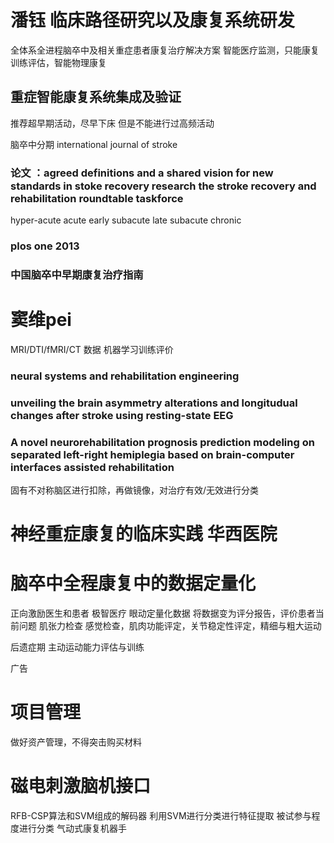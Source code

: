 # 潘钰 临床路径研究以及康复系统研发
全体系全进程脑卒中及相关重症患者康复治疗解决方案
智能医疗监测，只能康复训练评估，智能物理康复
## 重症智能康复系统集成及验证
推荐超早期活动，尽早下床
但是不能进行过高频活动

脑卒中分期
international journal of stroke
### 论文 ：agreed definitions and a shared vision for new standards in stoke recovery research the stroke recovery and rehabilitation roundtable taskforce
hyper-acute
acute
early subacute
late subacute
chronic
### plos one 2013
### 中国脑卒中早期康复治疗指南

# 窦维pei
MRI/DTI/fMRI/CT 数据
机器学习训练评价

### neural systems and rehabilitation engineering
### unveiling the brain asymmetry alterations and longitudual changes after stroke using resting-state EEG
### A novel neurorehabilitation prognosis prediction modeling on separated left-right hemiplegia based on brain-computer interfaces assisted rehabilitation
固有不对称脑区进行扣除，再做镜像，对治疗有效/无效进行分类
# 神经重症康复的临床实践 华西医院


# 脑卒中全程康复中的数据定量化
正向激励医生和患者
极智医疗
眼动定量化数据
将数据变为评分报告，评价患者当前问题
肌张力检查
感觉检查，肌肉功能评定，关节稳定性评定，精细与粗大运动

后遗症期
主动运动能力评估与训练

广告
# 项目管理
做好资产管理，不得突击购买材料
# 磁电刺激脑机接口
RFB-CSP算法和SVM组成的解码器
利用SVM进行分类进行特征提取
被试参与程度进行分类
气动式康复机器手
